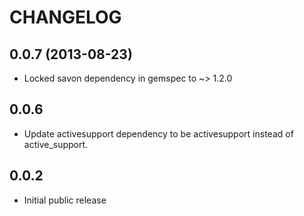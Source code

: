 # CHANGELOG

## 0.0.7 (2013-08-23)

* Locked savon dependency in gemspec to ~> 1.2.0

## 0.0.6

* Update activesupport dependency to be activesupport instead of active_support.

## 0.0.2

* Initial public release